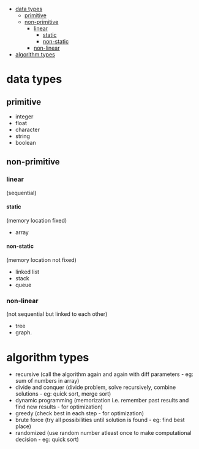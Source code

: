 - [data types](#data-types)
  - [primitive](#primitive)
  - [non-primitive](#non-primitive)
    - [linear](#linear)
      - [static](#static)
      - [non-static](#non-static)
    - [non-linear](#non-linear)
- [algorithm types](#algorithm-types)

# data types

## primitive
- integer
- float
- character
- string
- boolean

## non-primitive

### linear
(sequential)

#### static
(memory location fixed)
- array

#### non-static
(memory location not fixed)
- linked list
- stack
- queue

### non-linear
(not sequential but linked to each other)
- tree
- graph.

# algorithm types
- recursive
(call the algorithm again and again with diff parameters - eg: sum of numbers in array)
- divide and conquer
(divide problem, solve recursively, combine solutions - eg: quick sort, merge sort)
- dynamic programming
(memorization i.e. remember past results and find new results - for optimization)
- greedy
(check best in each step - for optimization)
- brute force
(try all possibilities until solution is found - eg: find best place)
- randomized
(use random number atleast once to make computational decision - eg: quick sort)
